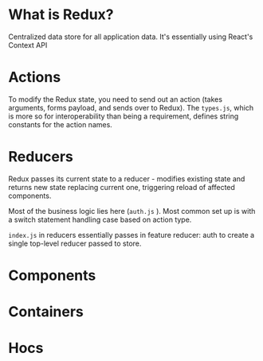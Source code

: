 # What is Redux?
Centralized data store for all application data. 
It's essentially using React's Context API 
# Actions
To modify the Redux state, you need to send out an action (takes arguments, forms payload, and sends over to Redux). 
The `types.js`, which is more so for interoperability than being a requirement, defines string constants for the action names. 
# Reducers 
Redux passes its current state to a reducer - modifies existing state and returns new state replacing current one, triggering reload of affected components. 

Most of the business logic lies here (`auth.js` ). Most common set up is with a switch statement handling case based on action type. 

`index.js` in reducers essentially passes in feature reducer: auth to create a single top-level reducer passed to store. 
# Components 
# Containers 

# Hocs 
